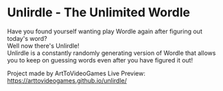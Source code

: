 # Unlirdle - The Unlimited Wordle
Have you found yourself wanting play Wordle again after figuring out today's word?  
Well now there's Unlirdle!  
Unlirdle is a constantly randomly generating version of Wordle that allows  
you to keep on guessing words even after you have figured it out!  

Project made by ArtToVideoGames
Live Preview: https://arttovideogames.github.io/unlirdle/